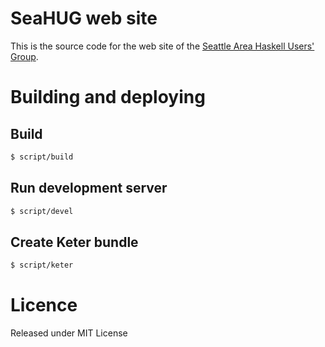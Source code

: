 # SeaHUG web site

This is the source code for the web site of the [Seattle Area Haskell Users'
Group][1].

# Building and deploying

## Build

```bash
$ script/build
```

## Run development server

```bash
$ script/devel
```

## Create Keter bundle

```bash
$ script/keter
```

# Licence

Released under MIT License

[1]: http://seattlehaskell.org/

